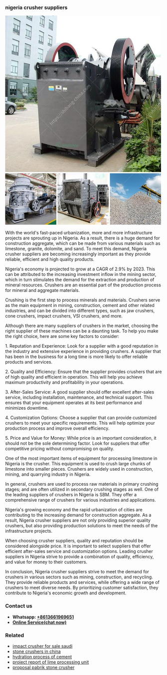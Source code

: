 <h3>nigeria crusher suppliers</h3><img src='1704856842.jpg' alt=''><p>With the world's fast-paced urbanization, more and more infrastructure projects are sprouting up in Nigeria. As a result, there is a huge demand for construction aggregate, which can be made from various materials such as limestone, granite, dolomite, and sand. To meet this demand, Nigeria crusher suppliers are becoming increasingly important as they provide reliable, efficient and high quality products.</p><p>Nigeria's economy is projected to grow at a CAGR of 2.9% by 2023. This can be attributed to the increasing investment inflow in the mining sector, which in turn stimulates the demand for the extraction and production of mineral resources. Crushers are an essential part of the production process for mineral and aggregate materials.</p><p>Crushing is the first step to process minerals and materials. Crushers serve as the main equipment in mining, construction, cement and other related industries, and can be divided into different types, such as jaw crushers, cone crushers, impact crushers, VSI crushers, and more.</p><p>Although there are many suppliers of crushers in the market, choosing the right supplier of these machines can be a daunting task. To help you make the right choice, here are some key factors to consider:</p><p>1. Reputation and Experience: Look for a supplier with a good reputation in the industry and extensive experience in providing crushers. A supplier that has been in the business for a long time is more likely to offer reliable products and services.</p><p>2. Quality and Efficiency: Ensure that the supplier provides crushers that are of high quality and efficient in operation. This will help you achieve maximum productivity and profitability in your operations.</p><p>3. After-Sales Service: A good supplier should offer excellent after-sales service, including installation, maintenance, and technical support. This ensures that your equipment operates at its best performance and minimizes downtime.</p><p>4. Customization Options: Choose a supplier that can provide customized crushers to meet your specific requirements. This will help optimize your production process and improve overall efficiency.</p><p>5. Price and Value for Money: While price is an important consideration, it should not be the sole determining factor. Look for suppliers that offer competitive pricing without compromising on quality.</p><p>One of the most important items of equipment for processing limestone in Nigeria is the crusher. This equipment is used to crush large chunks of limestone into smaller pieces. Crushers are widely used in construction, mining, and quarrying industry in Nigeria.</p><p>In general, crushers are used to process raw materials in primary crushing stages; and are often utilized in secondary crushing stages as well. One of the leading suppliers of crushers in Nigeria is SBM. They offer a comprehensive range of crushers for various industries and applications.</p><p>Nigeria's growing economy and the rapid urbanization of cities are contributing to the increasing demand for construction aggregate. As a result, Nigeria crusher suppliers are not only providing superior quality crushers, but also providing production solutions to meet the needs of the infrastructure projects.</p><p>When choosing crusher suppliers, quality and reputation should be considered alongside price. It is important to select suppliers that offer efficient after-sales service and customization options. Leading crusher suppliers in Nigeria strive to provide a combination of quality, efficiency, and value for money to their customers.</p><p>In conclusion, Nigeria crusher suppliers strive to meet the demand for crushers in various sectors such as mining, construction, and recycling. They provide reliable products and services, while offering a wide range of crushers to meet diverse needs. By prioritizing customer satisfaction, they contribute to Nigeria's economic growth and development.</p><h3>Contact us</h3><ul><li><strong>Whatsapp:&nbsp;<a href="https://wa.me/8613661969651">+8613661969651</a></strong></li><li><a href="https://swt.shibang-china.com/?git&amp;zhl&amp;nigeria crusher suppliers"><strong>Online Service(chat now)</strong></a></li></ul><h3>Related</h3><ul><li><a href='impact crusher for sale saudi.md'>impact crusher for sale saudi</a></li><li><a href='stone crushers in china.md'>stone crushers in china</a></li><li><a href='hydration process of cement.md'>hydration process of cement</a></li><li><a href='project report of lime processing unit.md'>project report of lime processing unit</a></li><li><a href='proposal pabrik stone crusher.md'>proposal pabrik stone crusher</a></li></ul>